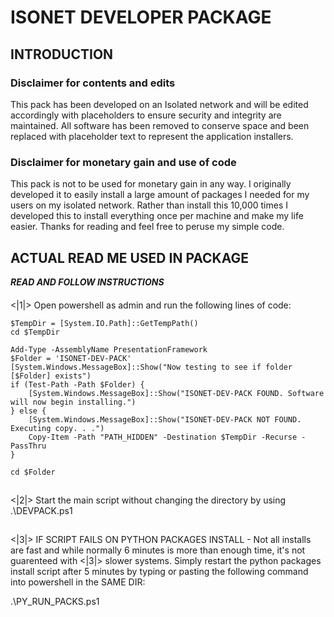 # ISONET DEVELOPER PACKAGE

## INTRODUCTION

### Disclaimer for contents and edits
This pack has been developed on an Isolated network and will be edited accordingly with placeholders to ensure security and integrity are maintained.
All software has been removed to conserve space and been replaced with placeholder text to represent the application installers.

### Disclaimer for monetary gain and use of code
This pack is not to be used for monetary gain in any way. I originally developed it to easily install a large amount of packages I needed for my
users on my isolated network. Rather than install this 10,000 times I developed this to install everything once per machine and make my life easier.
Thanks for reading and feel free to peruse my simple code.

## ACTUAL READ ME USED IN PACKAGE

***READ AND FOLLOW INSTRUCTIONS***
####
<|1|> Open powershell as admin and run the following lines of code:

```
$TempDir = [System.IO.Path]::GetTempPath()
cd $TempDir

Add-Type -AssemblyName PresentationFramework
$Folder = 'ISONET-DEV-PACK'
[System.Windows.MessageBox]::Show("Now testing to see if folder [$Folder] exists")
if (Test-Path -Path $Folder) {
    [System.Windows.MessageBox]::Show("ISONET-DEV-PACK FOUND. Software will now begin installing.")
} else {
    [System.Windows.MessageBox]::Show("ISONET-DEV-PACK NOT FOUND. Executing copy. . .")
    Copy-Item -Path "PATH_HIDDEN" -Destination $TempDir -Recurse -PassThru
}

cd $Folder
```
## 
<|2|> Start the main script without changing the directory by using .\DEVPACK.ps1
## 
<|3|> IF SCRIPT FAILS ON PYTHON PACKAGES INSTALL - Not all installs are fast and while normally 6 minutes is more than enough time, it's not guarenteed with 
<|3|> slower systems. Simply restart the python packages install script after 5 minutes by typing or pasting the following command into powershell in the SAME DIR:

.\PY_RUN_PACKS.ps1
